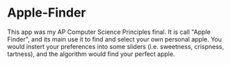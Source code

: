 # Apple-Finder
This app was my AP Computer Science Principles final. It is call "Apple Finder", and its main use it to find and select your own personal apple. You would instert your preferences into some sliders (i.e. sweetness, crispness, tartness), and the algorithm would find your perfect apple. 
